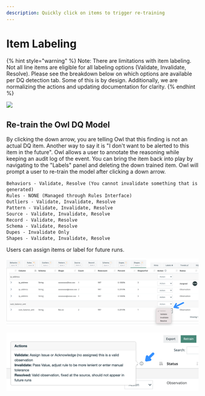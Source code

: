 ```yaml
---
description: Quickly click on items to trigger re-training
---
```


# Item Labeling

{% hint style="warning" %}
Note: There are limitations with item labeling.  Not all line items are eligible for all labeling options (Validate, Invalidate, Resolve).  Please see the breakdown below on which options are available per DQ detection tab. Some of this is by design.  Additionally, we are normalizing the actions and updating documentation for clarity.
{% endhint %}

![](../.gitbook/assets/item\_label.gif)

## Re-train the Owl DQ Model

By clicking the down arrow, you are telling Owl that this finding is not an actual DQ item. Another way to say it is "I don't want to be alerted to this item in the future". Owl allows a user to annotate the reasoning while keeping an audit log of the event. You can bring the item back into play by navigating to the "Labels" panel and deleting the down trained item. Owl will prompt a user to re-train the model after clicking a down arrow.

```
Behaviors - Validate, Resolve (You cannot invalidate something that is generated)
Rules - NONE (Managed through Rules Interface)
Outliers - Validate, Invalidate, Resolve
Pattern - Validate, Invalidate, Resolve
Source - Validate, Invalidate, Resolve
Record - Validate, Resolve 
Schema - Validate, Resolve 
Dupes - Invalidate Only 
Shapes - Validate, Invalidate, Resolve
```

Users can assign items or label for future runs.

![Each item will have an action to assign or dismiss the item.](<../.gitbook/assets/image (102).png>)

![](<../.gitbook/assets/image (97).png>)
